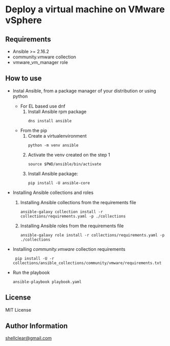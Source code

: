 Deploy a virtual machine on VMware vSphere
==========================================

Requirements
------------

- Ansible >= 2.16.2
- community.vmware collection
- vmware_vm_manager role

How to use
----------

- Instal Ansible, from a package manager of your distribution or using python
    - For EL based use dnf
        1. Install Ansible rpm package
            ```
            dns install ansible
            ```            
    - From the pip
        1. Create a virtualenvironment
            ```
            python -m venv ansible
            ```
        2. Activate the venv created on the step 1
            ```
            source $PWD/ansible/bin/activate
            ```
        3. Install Ansible package:
            ```
            pip install -U ansible-core
            ```

- Installing Ansible collections and roles
    1. Installing Ansible collections from the requirements file
        ```
        ansible-galaxy collection install -r collections/requirements.yaml -p ./collections
        ```
    2. Installing Ansible roles from the requirements file
        ```
        ansible-galaxy role install -r collections/requirements.yaml -p ./collections
        ```

- Installing _community.vmware_ collection requirements
    ```
     pip install -U -r collections/ansible_collections/community/vmware/requirements.txt
    ```

- Run the playbook
    ```
    ansible-playbook playbook.yaml
    ```
License
-------

MIT License

Author Information
------------------

shellclear@gmail.com
